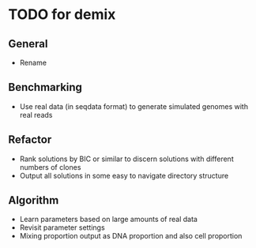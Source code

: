 # TODO for demix

## General

* Rename

## Benchmarking

* Use real data (in seqdata format) to generate simulated genomes with real reads

## Refactor

* Rank solutions by BIC or similar to discern solutions with different numbers of clones
* Output all solutions in some easy to navigate directory structure

## Algorithm

* Learn parameters based on large amounts of real data
* Revisit parameter settings
* Mixing proportion output as DNA proportion and also cell proportion

